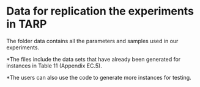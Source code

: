 # Data for replication the experiments in TARP

The folder data contains all the parameters and samples used in our experiments.

*The files include the data sets that have already been generated for instances in Table 11 (Appendix EC.5).   

*The users can also use the code to generate more instances for testing.
